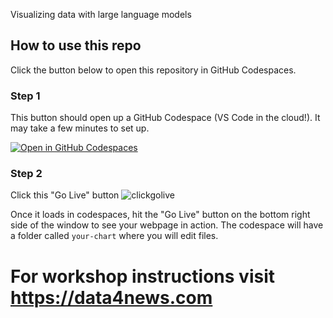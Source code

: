 Visualizing data with large language models

## How to use this repo

Click the button below to open this repository in GitHub Codespaces.

### Step 1
This button should open up a GitHub Codespace (VS Code in the cloud!). It may take a few minutes to set up. 

[![Open in GitHub Codespaces](https://github.com/codespaces/badge.svg)](https://codespaces.new/dmil/dataviz-with-llms-d3)

### Step 2
Click this "Go Live" button
 ![clickgolive](https://github.com/user-attachments/assets/bf6fb6f5-23f1-4dc2-9805-c956c44e92ea)

Once it loads in codespaces, hit the "Go Live" button on the bottom right side of the window to see your webpage in action. The codespace will have a folder called `your-chart` where you will edit files.

# For workshop instructions visit https://data4news.com

